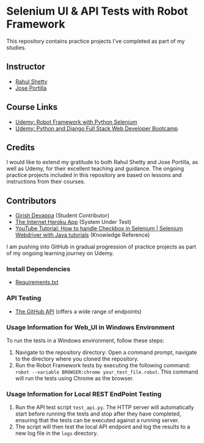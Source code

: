 # Selenium UI & API Tests with Robot Framework

This repository contains practice projects I've completed as part of my studies.

## Instructor
- [Rahul Shetty](https://www.udemy.com/user/rahul445/)
- [Jose Portilla](https://www.udemy.com/course/python-and-django-full-stack-web-developer-bootcamp/?couponCode=ST12MT030524#instructor-1)

## Course Links
- [Udemy: Robot Framework with Python Selenium](https://www.udemy.com/course/robot-framework-with-python-selenium/?couponCode=ST15MT31224)
- [Udemy: Python and Django Full Stack Web Developer Bootcamp](https://www.udemy.com/course/python-and-django-full-stack-web-developer-bootcamp/?couponCode=ST12MT030524#instructor-1)

## Credits

I would like to extend my gratitude to both Rahul Shetty and Jose Portilla, as well as Udemy, for their excellent teaching and guidance. The ongoing practice projects included in this repository are based on lessons and instructions from their courses.

## Contributors
- [Girish Devappa](https://www.linkedin.com/in/girish-devappa-5539b4190/) (Student Contributor)
- [The Internet Heroku App](https://the-internet.herokuapp.com/) (System Under Test)
- [YouTube Tutorial: How to handle Checkbox in Selenium | Selenium Webdriver with Java tutorials](https://youtu.be/7BtHDhaN65o?si=HxI3ChnrJBNnXc1X) (Knowledge Reference)

I am pushing into GitHub in gradual progression of practice projects as part of my ongoing learning journey on Udemy.

### Install Dependencies
- [Requirements.txt](https://github.com/giri81/Udemy-Selenium-UI-API-Tests-Robot-Framework/blob/main/requirements.txt)

### API Testing
- [The GitHub API](https://docs.github.com/en/rest?apiVersion=2022-11-28) (offers a wide range of endpoints)


### Usage Information for Web_UI in Windows Environment 
To run the tests in a Windows environment, follow these steps:
1. Navigate to the repository directory: Open a command prompt, navigate to the directory where you cloned the repository.
2. Run the Robot Framework tests by executing the following command: `robot --variable BROWSER:chrome your_test_file.robot`. This command will run the tests using Chrome as the browser.

### Usage Information for Local REST EndPoint Testing
1. Run the API test script `test_api.py`. The HTTP server will automatically start before running the tests and stop after they have completed, ensuring that the tests can be executed against a running server.
2. The script will then test the local API endpoint and log the results to a new log file in the `logs` directory.
